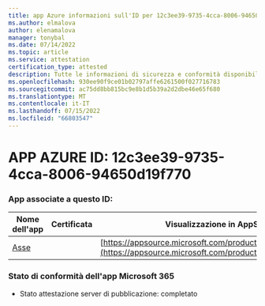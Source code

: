 ```yaml
---
title: app Azure informazioni sull'ID per 12c3ee39-9735-4cca-8006-94650d19f770
ms.author: elmalova
author: elenamalova
manager: tonybal
ms.date: 07/14/2022
ms.topic: article
ms.service: attestation
certification_type: attested
description: Tutte le informazioni di sicurezza e conformità disponibili per 12c3ee39-9735-4cca-8006-94650d19f770.
ms.openlocfilehash: 930ee90f9ce01b02797affe6261500f027716783
ms.sourcegitcommit: ac75dd8bb815bc9e8b1d5b39a2d2dbe46e65f680
ms.translationtype: MT
ms.contentlocale: it-IT
ms.lasthandoff: 07/15/2022
ms.locfileid: "66803547"
---
```

# <a name="azure-app-id-12c3ee39-9735-4cca-8006-94650d19f770"></a>APP AZURE ID: 12c3ee39-9735-4cca-8006-94650d19f770


### <a name="apps-associated-with-this-id"></a>App associate a questo ID:
| **Nome dell'app** | **Certificata** | **Visualizzazione in AppSource** |
|--------------|---------------|-----------------------|
| [Asse](../forward/WA200003932.md) |  | [https://appsource.microsoft.com/product/office/WA200003932](https://appsource.microsoft.com/product/office/WA200003932) |

### <a name="microsoft-365-app-compliance-status"></a>Stato di conformità dell'app Microsoft 365
- Stato attestazione server di pubblicazione: completato
